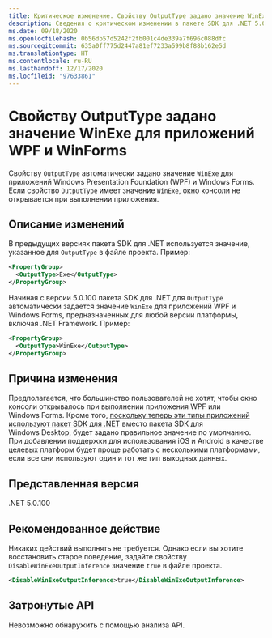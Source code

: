 ```yaml
---
title: Критическое изменение. Свойству OutputType задано значение WinExe для приложений WPF и WinForms
description: Сведения о критическом изменении в пакете SDK для .NET 5.0.100, где свойству OutputType автоматически задается значение WinExe для приложений Windows Forms.
ms.date: 09/18/2020
ms.openlocfilehash: 0b56db57d5242f2fb001c4de339a7f696c088dfc
ms.sourcegitcommit: 635a0ff775d2447a81ef7233a599b8f88b162e5d
ms.translationtype: HT
ms.contentlocale: ru-RU
ms.lasthandoff: 12/17/2020
ms.locfileid: "97633861"
---
```

# <a name="outputtype-set-to-winexe-for-wpf-and-winforms-apps"></a>Свойству OutputType задано значение WinExe для приложений WPF и WinForms

Свойству `OutputType` автоматически задано значение `WinExe` для приложений Windows Presentation Foundation (WPF) и Windows Forms. Если свойство `OutputType` имеет значение `WinExe`, окно консоли не открывается при выполнении приложения.

## <a name="change-description"></a>Описание изменений

В предыдущих версиях пакета SDK для .NET используется значение, указанное для `OutputType` в файле проекта. Пример:

```xml
<PropertyGroup>
  <OutputType>Exe</OutputType>
</PropertyGroup>
```

Начиная с версии 5.0.100 пакета SDK для .NET для `OutputType` автоматически задается значение `WinExe` для приложений WPF и Windows Forms, предназначенных для любой версии платформы, включая .NET Framework. Пример:

```xml
<PropertyGroup>
  <OutputType>WinExe</OutputType>
</PropertyGroup>
```

## <a name="reason-for-change"></a>Причина изменения

Предполагается, что большинство пользователей не хотят, чтобы окно консоли открывалось при выполнении приложения WPF или Windows Forms. Кроме того, [поскольку теперь эти типы приложений используют пакет SDK для .NET](sdk-and-target-framework-change.md) вместо пакета SDK для Windows Desktop, будет задано правильное значение по умолчанию. При добавлении поддержки для использования iOS и Android в качестве целевых платформ будет проще работать с несколькими платформами, если все они используют один и тот же тип выходных данных.

## <a name="version-introduced"></a>Представленная версия

.NET 5.0.100

## <a name="recommended-action"></a>Рекомендованное действие

Никаких действий выполнять не требуется. Однако если вы хотите восстановить старое поведение, задайте свойству `DisableWinExeOutputInference` значение `true` в файле проекта.

```xml
<DisableWinExeOutputInference>true</DisableWinExeOutputInference>
```

## <a name="affected-apis"></a>Затронутые API

Невозможно обнаружить с помощью анализа API.

<!--

### Affected APIs

Not detectable via API analysis.

### Category

- Windows Forms
- Windows Presentation Framework (WPF)

-->
